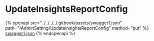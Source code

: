 # UpdateInsightsReportConfig

{% openapi src="../../../../.gitbook/assets/swagger1.json" path="/AdminSetting/UpdateInsightsReportConfig" method="put" %}
[swagger1.json](../../../../.gitbook/assets/swagger1.json)
{% endopenapi %}
